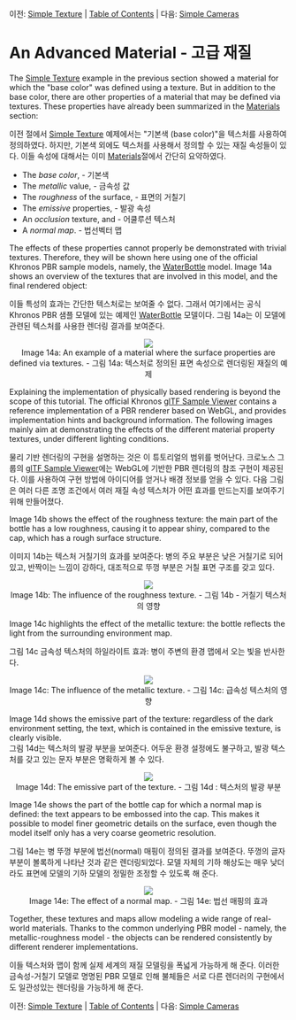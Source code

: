 이전: [Simple Texture](gltfTutorial_013_SimpleTexture.md) | [Table of Contents](README.md) | 다음: [Simple Cameras](gltfTutorial_015_SimpleCameras.md)

# An Advanced Material - 고급 재질

The [Simple Texture](gltfTutorial_013_SimpleTexture.md) example in the previous section showed a material for which the "base color" was defined using a texture. But in addition to the base color, there are other properties of a material that may be defined via textures. These properties have already been summarized in the [Materials](gltfTutorial_010_Materials.md) section:

이전 절에서 [Simple Texture](gltfTutorial_013_SimpleTexture.md) 예제에서는 "기본색 (base color)"을 텍스처를 사용하여 정의하였다. 하지만, 기본색 외에도 텍스처를 사용해서 정의할 수 있는 재질 속성들이 있다. 이들 속성에 대해서는 이미 [Materials](gltfTutorial_010_Materials.md)절에서 간단히 요약하였다. 

- The *base color*, - 기본색
- The *metallic* value, - 금속성 값
- The *roughness* of the surface, - 표면의 거칠기 
- The *emissive* properties, - 발광 속성
- An *occlusion* texture, and - 어쿨루션 텍스처 
- A *normal map*. - 법선벡터 맵


The effects of these properties cannot properly be demonstrated with trivial textures. Therefore, they will be shown here using one of the official Khronos PBR sample models, namely, the [WaterBottle](https://github.com/KhronosGroup/glTF-Sample-Models/tree/master/2.0/WaterBottle) model. Image 14a shows an overview of the textures that are involved in this model, and the final rendered object:

이들 특성의 효과는 간단한 텍스처로는 보여줄 수 없다. 그래서 여기에서는 공식 Khronos PBR 샘플 모델에 있는 예제인 [WaterBottle](https://github.com/KhronosGroup/glTF-Sample-Models/tree/master/2.0/WaterBottle) 모델이다. 그림 14a는 이 모델에 관련된 텍스처를 사용한 렌더링 결과를 보여준다. 

<p align="center">
<img src="images/materials.png" /><br>
<a name="cameras-png"></a>Image 14a: An example of a material where the surface properties are defined via textures. - 그림 14a: 텍스처로 정의된 표면 속성으로 렌더링된 재질의 예제
</p>

Explaining the implementation of physically based rendering is beyond the scope of this tutorial. The official Khronos [glTF Sample Viewer](https://github.com/KhronosGroup/glTF-Sample-Viewer) contains a reference implementation of a PBR renderer based on WebGL, and provides implementation hints and background information. The following images mainly aim at demonstrating the effects of the different material property textures, under different lighting conditions.

물리 기반 렌더링의 구현을 설명하는 것은 이 튜토리얼의 범위를 벗어난다. 크로노스 그룹의  [glTF Sample Viewer](https://github.com/KhronosGroup/glTF-Sample-Viewer)에는 WebGL에 기반한 PBR 렌더링의 참조 구현이 제공된다. 이를 사용하여 구현 방법에 아이디어를 얻거나 배경 정보를 얻을 수 있다. 다음 그림은 여러 다른 조명 조건에서 여러 재질 속성 텍스처가 어떤 효과를 만드는지를 보여주기 위해 만들어졌다. 

Image 14b shows the effect of the roughness texture: the main part of the bottle has a low roughness, causing it to appear shiny, compared to the cap, which has a rough surface structure.

이미지 14b는 텍스처 거칠기의 효과를 보여준다: 병의 주요 부분은 낮은 거칠기로 되어 있고, 반짝이는 느낌이 강하다, 대조적으로 뚜껑 부분은 거칠 표면 구조를 갖고 있다.

<p align="center">
<img src="images/advancedMaterial_roughness.png" /><br>
<a name="advancedMaterial_roughness-png"></a>Image 14b: The influence of the roughness texture. - 그림 14b - 거칠기 텍스처의 영향
</p>

Image 14c highlights the effect of the metallic texture: the bottle reflects the light from the surrounding environment map.

그림 14c 금속성 텍스처의 하일라이트 효과: 병이 주변의 환경 맵에서 오는 빛을 반사한다. 

<p align="center">
<img src="images/advancedMaterial_metallic.png" /><br>
<a name="advancedMaterial_metallic-png"></a>Image 14c: The influence of the metallic texture. - 그림 14c: 급속성 텍스처의 영향
</p>

Image 14d shows the emissive part of the texture: regardless of the dark environment setting, the text, which is contained in the emissive texture, is clearly visible.  
그림 14d는 텍스처의 발광 부분을 보여준다. 어두운 환경 설정에도 불구하고, 발광 텍스처를 갖고 있는 문자 부분은 명확하게 볼 수 있다. 



<p align="center">
<img src="images/advancedMaterial_emissive.png" /><br>
<a name="advancedMaterial_emissive-png"></a>Image 14d: The emissive part of the texture. - 그림 14d : 텍스처의 발광 부분
</p>

Image 14e shows the part of the bottle cap for which a normal map is defined: the text appears to be embossed into the cap. This makes it possible to model finer geometric details on the surface, even though the model itself only has a very coarse geometric resolution.

그림 14e는 병 뚜껑 부분에 법선(normal) 매핑이 정의된 결과를 보여준다. 뚜껑의 글자 부분이 볼록하게 나타난 것과 같은 렌더링되었다. 모델 자체의 기하 해상도는 매우 낮더라도 표면에 모델의 기하 모델의 정밀한 조정할 수 있도록 해 준다.

<p align="center">
<img src="images/advancedMaterial_normal.png" /><br>
<a name="advancedMaterial_normal-png"></a>Image 14e: The effect of a normal map. - 그림 14e: 법선 매핑의 효과 
</p>

Together, these textures and maps allow modeling a wide range of real-world materials. Thanks to the common underlying PBR model - namely, the metallic-roughness model - the objects can be rendered consistently by different renderer implementations.

이들 텍스처와 맵이 함께 실제 세계의 재질 모델링을 폭넓게 가능하게 해 준다. 이러한 금속성-거칠기 모델로 명명된 PBR 모델로 인해 불체들은 서로 다른 렌더러의 구현에서도 일관성있는 렌더링을 가능하게 해 준다.  



이전: [Simple Texture](gltfTutorial_013_SimpleTexture.md) | [Table of Contents](README.md) | 다음: [Simple Cameras](gltfTutorial_015_SimpleCameras.md)
